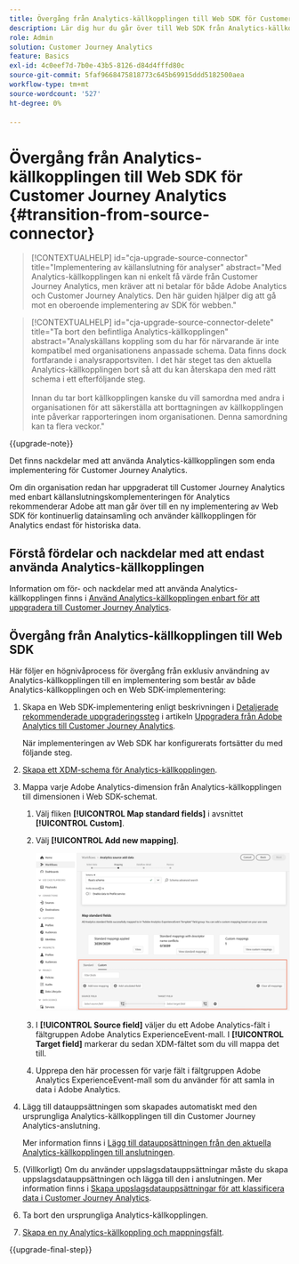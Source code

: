 ```yaml
---
title: Övergång från Analytics-källkopplingen till Web SDK för Customer Journey Analytics
description: Lär dig hur du går över till Web SDK från Analytics-källkopplingen när du uppgraderar till Customer Journey Analytics
role: Admin
solution: Customer Journey Analytics
feature: Basics
exl-id: 4c0eef7d-7b0e-43b5-8126-d84d4fffd80c
source-git-commit: 5faf9668475818773c645b69915ddd5182500aea
workflow-type: tm+mt
source-wordcount: '527'
ht-degree: 0%

---
```


# Övergång från Analytics-källkopplingen till Web SDK för Customer Journey Analytics {#transition-from-source-connector}

<!-- markdownlint-disable MD034 -->

>[!CONTEXTUALHELP]
>id="cja-upgrade-source-connector"
>title="Implementering av källanslutning för analyser"
>abstract="Med Analytics-källkopplingen kan ni enkelt få värde från Customer Journey Analytics, men kräver att ni betalar för både Adobe Analytics och Customer Journey Analytics. Den här guiden hjälper dig att gå mot en oberoende implementering av SDK för webben."

<!-- markdownlint-enable MD034 -->

<!-- markdownlint-disable MD034 -->

>[!CONTEXTUALHELP]
>id="cja-upgrade-source-connector-delete"
>title="Ta bort den befintliga Analytics-källkopplingen"
>abstract="Analyskällans koppling som du har för närvarande är inte kompatibel med organisationens anpassade schema. Data finns dock fortfarande i analysrapportsviten. I det här steget tas den aktuella Analytics-källkopplingen bort så att du kan återskapa den med rätt schema i ett efterföljande steg.<br><br>Innan du tar bort källkopplingen kanske du vill samordna med andra i organisationen för att säkerställa att borttagningen av källkopplingen inte påverkar rapporteringen inom organisationen. Denna samordning kan ta flera veckor."

<!-- markdownlint-enable MD034 -->

{{upgrade-note}}

Det finns nackdelar med att använda Analytics-källkopplingen som enda implementering för Customer Journey Analytics.

Om din organisation redan har uppgraderat till Customer Journey Analytics med enbart källanslutningskomplementeringen för Analytics rekommenderar Adobe att man går över till en ny implementering av Web SDK för kontinuerlig datainsamling och använder källkopplingen för Analytics endast för historiska data.

## Förstå fördelar och nackdelar med att endast använda Analytics-källkopplingen

Information om för- och nackdelar med att använda Analytics-källkopplingen finns i [Använd Analytics-källkopplingen enbart för att uppgradera till Customer Journey Analytics](/help/getting-started/cja-upgrade/cja-upgrade-alternative-source-connector.md).

## Övergång från Analytics-källkopplingen till Web SDK

Här följer en högnivåprocess för övergång från exklusiv användning av Analytics-källkopplingen till en implementering som består av både Analytics-källkopplingen och en Web SDK-implementering:

1. Skapa en Web SDK-implementering enligt beskrivningen i [Detaljerade rekommenderade uppgraderingssteg](/help/getting-started/cja-upgrade/cja-upgrade-recommendations.md#detailed-recommended-upgrade-steps) i artikeln [Uppgradera från Adobe Analytics till Customer Journey Analytics](/help/getting-started/cja-upgrade/cja-upgrade-recommendations.md).

   När implementeringen av Web SDK har konfigurerats fortsätter du med följande steg.

1. [Skapa ett XDM-schema för Analytics-källkopplingen](/help/getting-started/cja-upgrade/cja-upgrade-source-connector-schema.md).

1. Mappa varje Adobe Analytics-dimension från Analytics-källkopplingen till dimensionen i Web SDK-schemat.

   1. Välj fliken **[!UICONTROL Map standard fields]** i avsnittet **[!UICONTROL Custom]**.

   1. Välj **[!UICONTROL Add new mapping]**.

      ![mappa schemafält](assets/schema-mapping.png)

   1. I **[!UICONTROL Source field]** väljer du ett Adobe Analytics-fält i fältgruppen Adobe Analytics ExperienceEvent-mall. I **[!UICONTROL Target field]** markerar du sedan XDM-fältet som du vill mappa det till.

   1. Upprepa den här processen för varje fält i fältgruppen Adobe Analytics ExperienceEvent-mall som du använder för att samla in data i Adobe Analytics.

1. Lägg till datauppsättningen som skapades automatiskt med den ursprungliga Analytics-källkopplingen till din Customer Journey Analytics-anslutning.

   Mer information finns i [Lägg till datauppsättningen från den aktuella Analytics-källkopplingen till anslutningen](/help/getting-started/cja-upgrade/cja-upgrade-source-connector-dataset.md).

1. (Villkorligt) Om du använder uppslagsdatauppsättningar måste du skapa uppslagsdatauppsättningen och lägga till den i anslutningen. Mer information finns i [Skapa uppslagsdatauppsättningar för att klassificera data i Customer Journey Analytics](/help/getting-started/cja-upgrade/cja-upgrade-dataset-lookup.md).

1. Ta bort den ursprungliga Analytics-källkopplingen. <!-- need to add steps somewhere about how to do this -->

1. [Skapa en ny Analytics-källkoppling och mappningsfält](/help/getting-started/cja-upgrade/cja-upgrade-source-connector.md).

{{upgrade-final-step}}
